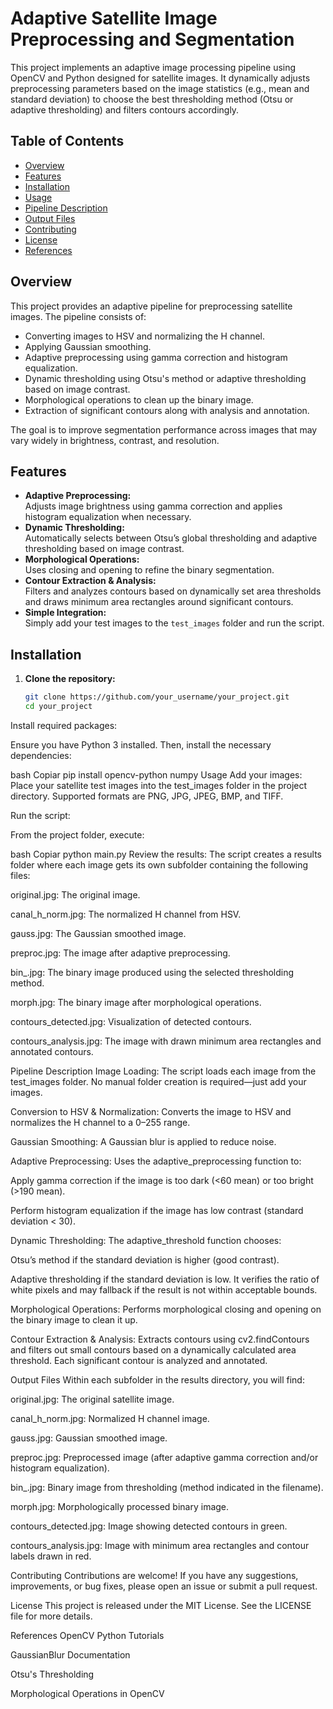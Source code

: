 # Adaptive Satellite Image Preprocessing and Segmentation

This project implements an adaptive image processing pipeline using OpenCV and Python designed for satellite images. It dynamically adjusts preprocessing parameters based on the image statistics (e.g., mean and standard deviation) to choose the best thresholding method (Otsu or adaptive thresholding) and filters contours accordingly.

## Table of Contents

- [Overview](#overview)
- [Features](#features)
- [Installation](#installation)
- [Usage](#usage)
- [Pipeline Description](#pipeline-description)
- [Output Files](#output-files)
- [Contributing](#contributing)
- [License](#license)
- [References](#references)

## Overview

This project provides an adaptive pipeline for preprocessing satellite images. The pipeline consists of:
- Converting images to HSV and normalizing the H channel.
- Applying Gaussian smoothing.
- Adaptive preprocessing using gamma correction and histogram equalization.
- Dynamic thresholding using Otsu's method or adaptive thresholding based on image contrast.
- Morphological operations to clean up the binary image.
- Extraction of significant contours along with analysis and annotation.

The goal is to improve segmentation performance across images that may vary widely in brightness, contrast, and resolution.

## Features

- **Adaptive Preprocessing:**  
  Adjusts image brightness using gamma correction and applies histogram equalization when necessary.
- **Dynamic Thresholding:**  
  Automatically selects between Otsu’s global thresholding and adaptive thresholding based on image contrast.
- **Morphological Operations:**  
  Uses closing and opening to refine the binary segmentation.
- **Contour Extraction & Analysis:**  
  Filters and analyzes contours based on dynamically set area thresholds and draws minimum area rectangles around significant contours.
- **Simple Integration:**  
  Simply add your test images to the `test_images` folder and run the script.

## Installation

1. **Clone the repository:**

   ```bash
   git clone https://github.com/your_username/your_project.git
   cd your_project
Install required packages:

Ensure you have Python 3 installed. Then, install the necessary dependencies:

bash
Copiar
pip install opencv-python numpy
Usage
Add your images:
Place your satellite test images into the test_images folder in the project directory. Supported formats are PNG, JPG, JPEG, BMP, and TIFF.

Run the script:

From the project folder, execute:

bash
Copiar
python main.py
Review the results:
The script creates a results folder where each image gets its own subfolder containing the following files:

original.jpg: The original image.

canal_h_norm.jpg: The normalized H channel from HSV.

gauss.jpg: The Gaussian smoothed image.

preproc.jpg: The image after adaptive preprocessing.

bin_<method>.jpg: The binary image produced using the selected thresholding method.

morph.jpg: The binary image after morphological operations.

contours_detected.jpg: Visualization of detected contours.

contours_analysis.jpg: The image with drawn minimum area rectangles and annotated contours.

Pipeline Description
Image Loading:
The script loads each image from the test_images folder. No manual folder creation is required—just add your images.

Conversion to HSV & Normalization:
Converts the image to HSV and normalizes the H channel to a 0–255 range.

Gaussian Smoothing:
A Gaussian blur is applied to reduce noise.

Adaptive Preprocessing:
Uses the adaptive_preprocessing function to:

Apply gamma correction if the image is too dark (<60 mean) or too bright (>190 mean).

Perform histogram equalization if the image has low contrast (standard deviation < 30).

Dynamic Thresholding:
The adaptive_threshold function chooses:

Otsu’s method if the standard deviation is higher (good contrast).

Adaptive thresholding if the standard deviation is low. It verifies the ratio of white pixels and may fallback if the result is not within acceptable bounds.

Morphological Operations:
Performs morphological closing and opening on the binary image to clean it up.

Contour Extraction & Analysis:
Extracts contours using cv2.findContours and filters out small contours based on a dynamically calculated area threshold. Each significant contour is analyzed and annotated.

Output Files
Within each subfolder in the results directory, you will find:

original.jpg: The original satellite image.

canal_h_norm.jpg: Normalized H channel image.

gauss.jpg: Gaussian smoothed image.

preproc.jpg: Preprocessed image (after adaptive gamma correction and/or histogram equalization).

bin_<method>.jpg: Binary image from thresholding (method indicated in the filename).

morph.jpg: Morphologically processed binary image.

contours_detected.jpg: Image showing detected contours in green.

contours_analysis.jpg: Image with minimum area rectangles and contour labels drawn in red.

Contributing
Contributions are welcome! If you have any suggestions, improvements, or bug fixes, please open an issue or submit a pull request.

License
This project is released under the MIT License. See the LICENSE file for more details.

References
OpenCV Python Tutorials

GaussianBlur Documentation

Otsu's Thresholding

Morphological Operations in OpenCV